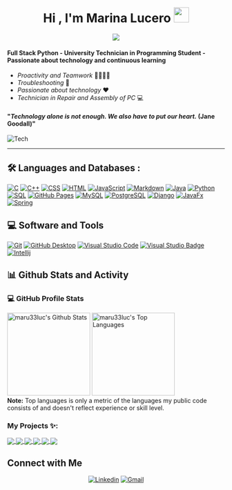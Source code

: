 <h1 align="center">Hi , I'm Marina Lucero <img src="https://media.giphy.com/media/hvRJCLFzcasrR4ia7z/giphy.gif" width="35"></h1>
<p align="center">
  <a href="https://github.com/DenverCoder1/readme-typing-svg"><img src="https://readme-typing-svg.herokuapp.com?lines=Programming+Student;Full+Stack+Web+Developer;DS%20|%20AI%20|%20ML%20Enthusiast;Always%20learning%20new%20things&center=true&width=500&height=50"></a>
</p>


#### Full Stack Python - University Technician in Programming Student - Passionate about technology and continuous learning

* _Proactivity and Teamwork_ 👨‍👩‍👧‍👦
* _Troubleshooting_ 🧐
* _Passionate about technology_ ❤️
* _Technician in Repair and Assembly of PC_ 💻

#### "_Technology alone is not enough. We also have to put our heart._ (Jane Goodall)"

![Tech](https://media.giphy.com/media/pOEbLRT4SwD35IELiQ/giphy.gif "Tech")




----------------------------------



## 🛠️ Languages and Databases :

<p>
    <a href="#"><img alt="C" src="https://img.shields.io/badge/C%20-%232370ED.svg?logo=c&logoColor=white"></a>
    <a href="#"><img alt="C++" src="https://img.shields.io/badge/C++%20-%2300599C.svg?logo=c%2B%2B&logoColor=white"></a>
    <a href="#"><img alt="CSS" src="https://img.shields.io/badge/CSS%20-%231572B6.svg?logo=css3&logoColor=white"></a>
    <a href="#"><img alt="HTML" src="https://img.shields.io/badge/HTML%20-%23E34F26.svg?logo=html5&logoColor=white"></a>
    <a href="#"><img alt="JavaScript" src="https://img.shields.io/badge/JavaScript%20-%23F7DF1E.svg?logo=javascript&logoColor=black"></a>
    <a href="#"><img alt="Markdown" src="https://img.shields.io/badge/Markdown-%23000000.svg?logo=markdown&logoColor=white"></a>
<a href="https://www.java.com/"><img alt="Java" src="https://custom-icon-badges.demolab.com/badge/Java-007396.svg?logo=java&logoColor=white"></a>
<a href="https://www.python.org/"><img alt="Python" src="https://img.shields.io/badge/Python-3776AB?logo=python&logoColor=fff&style=flat"></a>
<a href="#"><img alt="SQL" src="https://custom-icon-badges.demolab.com/badge/SQL-025E8C.svg?logo=database&logoColor=white"></a>
<a href="#"><img alt="GitHub Pages" src="https://img.shields.io/badge/GitHub%20Pages-327FC7.svg?logo=github&logoColor=white"></a>
<a href="#"><img alt="MySQL" src="https://img.shields.io/badge/MySQL-4479A1?logo=mysql&logoColor=fff&style=flat"></a>
<a href="#"><img alt="PostgreSQL" src ="https://img.shields.io/badge/PostgreSQL-4169E1?logo=postgresql&logoColor=fff&style=flat"></a>
<a href="#"><img alt="Django" src="https://img.shields.io/badge/Django-092E20.svg?logo=django&logoColor=white"></a>
<a href="#"><img alt="JavaFx" src="https://img.shields.io/badge/JavaFX-5382A1.svg?logo=java&logoColor=white"></a>
<a href="#"><img alt="Spring" src="https://img.shields.io/badge/Spring-6DB33F.svg?logo=spring&logoColor=white"></a>
</p>

<h2>💻 Software and Tools</h2>

<p>


<a href="#"><img alt="Git" src="https://img.shields.io/badge/Git-F05033.svg?logo=git&logoColor=white"></a>
<a href="#"><img alt="GitHub Desktop" src="https://img.shields.io/badge/GitHub%20Desktop-8034A9.svg?logo=github&logoColor=white"></a>
<a href="#"><img alt="Visual Studio Code" src="https://img.shields.io/badge/Visual%20Studio%20Code-0078d7.svg?logo=visual-studio-code&logoColor=white"></a>
<a href="#"><img src="https://img.shields.io/badge/Visual%20Studio-5C2D91?logo=visualstudio&logoColor=fff&style=flat" alt="Visual Studio Badge"></a>
<a href="#"><img alt="Intellij" src="https://img.shields.io/badge/IntelliJ&nbsp;IDEA-000000.svg?logo=intellij-idea&logoColor=white"></a>


<h2>📊 Github Stats and Activity</h2>


<h3>💻 GitHub Profile Stats</h3>

<p>
<a href="#"><img alt="maru33luc's Github Stats" src="https://github-readme-stats-vibrantfix.vercel.app/api?username=maru33luc&locale=en&show_icons=true&include_all_commits=true&count_private=true&theme=dracula&hide_border=true&bg_color=000000EE&title_color=FF72FF&icon_color=F8D866" height="192px"/></a>
<a href="#"><img alt="maru33luc's Top Languages" src="https://github-readme-stats-vibrantfix.vercel.app/api/top-langs?username=maru33luc&langs_count=8&layout=compact&theme=dracula&hide_border=true&bg_color=000000EE&title_color=FF72FF&icon_color=F8D866&hide=Jupyter%20Notebook,Roff" height="192px"/></a>
<br/>
<b>Note:</b> Top languages is only a metric of the languages my public code consists of and doesn't reflect experience or skill level.
</p>

### My Projects ✨:

<a href="https://github.com/maru33luc/Proyecto12Django">
  <img align="center" src="https://github-readme-stats.vercel.app/api/pin/?username=maru33luc&repo=Proyecto12Django&theme=tokyonight" />
</a>
<a href="https://github.com/maru33luc/TP-Final-Lab3">
 <img align="center" src="https://github-readme-stats.vercel.app/api/pin/?username=maru33luc&repo=TP-Final-Lab3&theme=tokyonight" />
</a>

<a href="https://github.com/maru33luc/Proyecto-Codo">
  <img align="center" src="https://github-readme-stats.vercel.app/api/pin/?username=maru33luc&repo=Proyecto-Codo&theme=tokyonight" />
</a>

<a href="https://github.com/maru33luc/Proyecto-Final-Lab-II">
 <img align="center" src="https://github-readme-stats.vercel.app/api/pin/?username=maru33luc&repo=Proyecto-Final-Lab-II&theme=tokyonight" />
</a>

<a href="https://github.com/maru33luc/Proyecto-Final-Lab-I">
 <img align="center" src="https://github-readme-stats.vercel.app/api/pin/?username=maru33luc&repo=Proyecto-Final-Lab-I&theme=tokyonight" />
</a>

<a href="https://github.com/maru33luc/Encriptador-Alura">
 <img align="center" src="https://github-readme-stats.vercel.app/api/pin/?username=maru33luc&repo=Encriptador-Alura&theme=tokyonight" />
</a>


## Connect with Me


<p align="center">
  <a href="https://www.linkedin.com/in/marina-lucero-022a4823b/"><img alt="Linkedin" title="Marina Lucero Linkedin" src="https://img.shields.io/badge/LinkedIn-0077B5?style=for-the-badge&logo=linkedin&logoColor=white"></a>
  <a href="mailto:maru33luc@gmail.com"><img alt="Gmail" title="Marina Lucero Gmail" src="https://img.shields.io/badge/Gmail-D14836?style=for-the-badge&logo=gmail&logoColor=white"></a>

</p>


<!--
**maru33luc/maru33luc** is a ✨ _special_ ✨ repository because its `README.md` (this file) appears on your GitHub profile.

Here are some ideas to get you started:

- 🔭 I’m currently working on ...
- 🌱 I’m currently learning ...
- 👯 I’m looking to collaborate on ...
- 🤔 I’m looking for help with ...
- 💬 Ask me about ...
- 📫 How to reach me: ...
- 😄 Pronouns: ...
- ⚡ Fun fact: ...
-->
